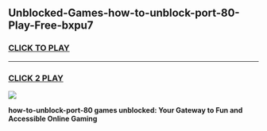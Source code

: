 
## Unblocked-Games-how-to-unblock-port-80-Play-Free-bxpu7
<h3>
<a href="https://premium76.site?title=how-to-unblock-port-80&ref=18A1">CLICK TO PLAY</a></h3>
<hr>

<h3>
<a href="https://premium76.site?title=how-to-unblock-port-80&ref=18A1">CLICK 2 PLAY</a>
  
</h3>

<a href="https://premium76.site?title=how-to-unblock-port-80&ref=18A1"><img src="https://clearcache.store/games.png"></a>


**how-to-unblock-port-80 games unblocked: Your Gateway to Fun and Accessible Online Gaming**
